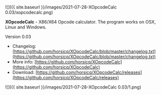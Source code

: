 ![]({{ site.baseurl }}/images/2021-07-28-XOpcodeCalc 0.03/xopcodecalc.png)

**XOpcodeCalc** - X86/X64 Opcode calculator. The program works on OSX, Linux and Windows.

Version 0.03

- Changelog: [https://github.com/horsicq/XOpcodeCalc/blob/master/changelog.txt](https://github.com/horsicq/XOpcodeCalc/blob/master/changelog.txt)
- More info: [https://github.com/horsicq/XOpcodeCalc](https://github.com/horsicq/XOpcodeCalc)
- Download: [https://github.com/horsicq/XOpcodeCalc/releases](https://github.com/horsicq/XOpcodeCalc/releases)

![]({{ site.baseurl }}/images/2021-07-28-XOpcodeCalc 0.03/1.png)

